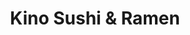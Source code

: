 ---
layout: place
title: "Kino Sushi & Ramen"
permalink: /california/los-angeles/kino-sushi-ramen.html
stateAbbr: CA
stateName: California
cityName: Los Angeles
seo:
  name: "Kino Sushi & Ramen"
  type: Restaurant
  links: http://www.kinosushihollywood.com/
description: "Kino Sushi & Ramen serves delicious sushi in Los Angeles, California. Try fresh Japanese dishes for a great dining experience. "
place_id: ChIJ_4YbcCO_woAR_-4U1EBfnmE
photos:
  - name: >-
      places/ChIJ_4YbcCO_woAR_-4U1EBfnmE/photos/AeeoHcK5vs7rQx6x9434pb22Ir-Y7hh5JuVIWP1aTQW3L00lWPw4JfBTEGvDYYAcWgRvZoQNbQ3V2yzMZ1az1NFb0jGXbiJptA9GgxAKN9-k7a3aDgDxQeRV9yJmxtFads8jbw4Ncwe6K4e1PQRpQaeuaN5ZtRjvKPwZnVJH1zwIfTeMevs0nvi45fIyYhLxezFRi3aIboCGYJ5PHtcbAQOs2V9nXjbj0Nm6d2sYRiDT1LCrrP0j87tffUwxnqylCcKcTH09oePTS_qn-JNREACbNYBELoqwxDSzRHcHp1sJH-ZDxGbV0Y_kTAllfgrFmdp79P2WiZsGRGb6dG9rkLPbW8ZY2H7NEoGZtSE3e5pUqArHAw7vgo5Q-2LfsvWNfaley8wBp7efWaGD3mLIqHqpdim0kqZZW0YCnaR4jgG3oLxxJQ
    widthPx: 4000
    heightPx: 3000
    authorAttributions:
      - displayName: Llorito Castanares Todd
        uri: https://maps.google.com/maps/contrib/113095074380654708224
        photoUri: >-
          https://lh3.googleusercontent.com/a-/ALV-UjUFHdjFW7ZvRAkA0Y-9bhjMzaiGpP7ehIwln_V6Q-VN_Fe-XJNgvA=s100-p-k-no-mo
    flagContentUri: >-
      https://www.google.com/local/imagery/report/?cb_client=maps_api_places.places_api&image_key=!1e10!2sCIHM0ogKEICAgIDj1OnYOg&hl=en-US
    googleMapsUri: >-
      https://www.google.com/maps/place//data=!3m4!1e2!3m2!1sCIHM0ogKEICAgIDj1OnYOg!2e10!4m2!3m1!1s0x80c2bf23701b86ff:0x619e5f40d414eeff
  - name: >-
      places/ChIJ_4YbcCO_woAR_-4U1EBfnmE/photos/AeeoHcJ6nvg1SrDBs0aX7PbgsrqX7bRVzhTVDtDz2WBOsjfpy5KcZSbGtA-HUIB4DckxTA8W25V1RQtUFqqqKnCY_S_yMZxG45FVvt3wHwb8P8K4Pstk_wNgoLuZUYNYhnHuWHUbh5zREQK8i9hZfSe9uZv4MFRxPxHUClSVR6b2kbn71ZeZ7JtzTFbYK-_E3Oq4nyeG_hvaYRk7AbcqJ1AA9YyQbipj4CO1vdkmx7RQNZnqEBKAEfE77KjsXCJiKe4KVzHKULKPoYt6QSjCFfdPymdc-Vgd7jNjS4DqpPu-6rC7Ww
    widthPx: 2851
    heightPx: 2685
    authorAttributions:
      - displayName: Kino Sushi & Ramen
        uri: https://maps.google.com/maps/contrib/108910996242405921122
        photoUri: >-
          https://lh3.googleusercontent.com/a-/ALV-UjXHF_33K4jpldaYiWqnTSjqPsWzGkpqB3GbArQ0aCPZV8RYyqE=s100-p-k-no-mo
    flagContentUri: >-
      https://www.google.com/local/imagery/report/?cb_client=maps_api_places.places_api&image_key=!1e10!2sAF1QipP90hrTgjcw6JOZXXsFmoE9HSs9QzPH0qoqdgzO&hl=en-US
    googleMapsUri: >-
      https://www.google.com/maps/place//data=!3m4!1e2!3m2!1sAF1QipP90hrTgjcw6JOZXXsFmoE9HSs9QzPH0qoqdgzO!2e10!4m2!3m1!1s0x80c2bf23701b86ff:0x619e5f40d414eeff
  - name: >-
      places/ChIJ_4YbcCO_woAR_-4U1EBfnmE/photos/AeeoHcLeJsk3IppT3QeyksK1p3xnzcBI1Uhy5TKCgUJKg8aJflRgzDRZr8oDy49zBP_7NHO4eItQY2jUW3Et9A8FJLB0VnkCnUvcSQ2C4trrhxAK5E7LW7SB8ga8TxN0Dr4t8CSEzv3fE03NgOSyq1FlZajGxRTwn5kHwfH8v0aZFE74KMIa3Je6sxSDliyju2u8jg98QuKfOuFJa6piTNR6Z_CMSYmUGA-9ZxpJSIrFvV_HPdjqyTp_T8TIyvTk4dYya8iRvUIZTGUjkYxKODV7b8vouINI5N44SgpdTohZAQg-g5pXkbWs19ID5Lx6Gyi7F-RkBLLrC-O4U5DOlTd8tdJSyC_cnYMu3b0fLJFUGi1HWZvQMftNcVoSNuC_0UVizNCBX2L5ip9djRN5Hjhkd293lAwMca_qOpcWRRxLQUo
    widthPx: 4032
    heightPx: 3024
    authorAttributions:
      - displayName: Frank Park
        uri: https://maps.google.com/maps/contrib/102237797841075354564
        photoUri: >-
          https://lh3.googleusercontent.com/a-/ALV-UjW3YlYuXK-3YAEGI3nuNGVQw2kewJ38xWoFjLwS0hF47Q4cviQs=s100-p-k-no-mo
    flagContentUri: >-
      https://www.google.com/local/imagery/report/?cb_client=maps_api_places.places_api&image_key=!1e10!2sCIHM0ogKEICAgIDn-YT1Tw&hl=en-US
    googleMapsUri: >-
      https://www.google.com/maps/place//data=!3m4!1e2!3m2!1sCIHM0ogKEICAgIDn-YT1Tw!2e10!4m2!3m1!1s0x80c2bf23701b86ff:0x619e5f40d414eeff
  - name: >-
      places/ChIJ_4YbcCO_woAR_-4U1EBfnmE/photos/AeeoHcJJ-qvkynqLf4ANE1_YbliqvWJ26LRiIRXeW-4Xj2C5drfOyz8vZY6x0U26p61_Bb-QcXXvz53swX6zJvES3Z7JuUAN6lA5Gog8AcSqZ_dL_h10Qjedq3CRuxUnMXwLck3wmMjGhBI9MqA63SNEZ9mQfwBlKGYMa8UUI-SZ0gO9S73gVmGL0aI2qH8lm0RkD7B_epGjW1rbbswsKEKPn2mxQiQw67EzUThuLK2eq_8ajobvBkbyBM7grW00XAxrPcLQSGvXBtdnFZ2ewFblHhI33whXozorawc1-hc55WTlMs_fVLhFenRe-64gtpZ-v4ccok9pPbAaRjeMDSrN-tsQvEB0NSLnF6kjSo9h366Ptj9fj20af5Mohdgi4Il2Fg9dGSKld_ENgmuJTlMErBvyoEaTHryT4g8KhJgHHiSAGg
    widthPx: 4032
    heightPx: 3024
    authorAttributions:
      - displayName: Frank Park
        uri: https://maps.google.com/maps/contrib/102237797841075354564
        photoUri: >-
          https://lh3.googleusercontent.com/a-/ALV-UjW3YlYuXK-3YAEGI3nuNGVQw2kewJ38xWoFjLwS0hF47Q4cviQs=s100-p-k-no-mo
    flagContentUri: >-
      https://www.google.com/local/imagery/report/?cb_client=maps_api_places.places_api&image_key=!1e10!2sCIHM0ogKEICAgIDn-YTCXA&hl=en-US
    googleMapsUri: >-
      https://www.google.com/maps/place//data=!3m4!1e2!3m2!1sCIHM0ogKEICAgIDn-YTCXA!2e10!4m2!3m1!1s0x80c2bf23701b86ff:0x619e5f40d414eeff
  - name: >-
      places/ChIJ_4YbcCO_woAR_-4U1EBfnmE/photos/AeeoHcLFHB3vRgtHLjnt30oWseneYwLMGSmGHN5fvk5CWhWPwEM037AkPjSdTTji8E2jtoxDWWEYFkI_nR3TYkWFII6sdRcsFFS5kgS6AAxoeoZUcEZplFFqBElLXzGThhMgm8gIx1MRK84oJrGUDmC1SdpnyEKyPjtV3yd8EpKIT9nSqWlM_QztPzuzYGlv5BCMz_DV8upUSTmFmzeI9aQyIjhcCGqDFk3kaiC4h3Byl8GZuYpZUNiQqAjy7YPa3Eje3fNO7B0V7Vk3aUbfTeEh-gBUc6LSj8jCM-gml3e4WkFzhnVJ6ukDAegZ0-RyxqJmhMHOVGFEl-DrDnYlmULlF0WxAisF9UY2vHCxrXKS3Lv5SUKhKfGtG_iy_L6tGcXUJN6pwcUL4nrreh7W1QQJzyHn_xUUItq6ZGrRyaAhT5YeNe2Q
    widthPx: 2268
    heightPx: 4032
    authorAttributions:
      - displayName: Die Hexe
        uri: https://maps.google.com/maps/contrib/101371934270939597431
        photoUri: >-
          https://lh3.googleusercontent.com/a/ACg8ocLJDr3N6ofl9vBumxWrKuAKaYxoM5bG4dC_EsrSPErGHPcorw=s100-p-k-no-mo
    flagContentUri: >-
      https://www.google.com/local/imagery/report/?cb_client=maps_api_places.places_api&image_key=!1e10!2sCIHM0ogKEICAgMCwvvXo-wE&hl=en-US
    googleMapsUri: >-
      https://www.google.com/maps/place//data=!3m4!1e2!3m2!1sCIHM0ogKEICAgMCwvvXo-wE!2e10!4m2!3m1!1s0x80c2bf23701b86ff:0x619e5f40d414eeff
  - name: >-
      places/ChIJ_4YbcCO_woAR_-4U1EBfnmE/photos/AeeoHcIYIRwOtRYATDdFjqD-d3CcmIQ0zPfZUmSG4ANigZfnlW2L94WOqkSAvVB2q4k3agcrkDt0GW2IJl99jJ6e1umpEDsc1_ABTZWa9LRxv9BmgXMDP_JSbDnn13L4j2jcRSOVYlB1GhteC3JRm57clS7MimnXVQVqh5kwwZe2eOgokZ5Yq8XawVGSiFfQUhzl2BBWkX4R7NyQmXE_NblAzRIAzALWmRI0zqmU9paPObCIIaW2G_UoqCvIYSlXXfkm8w2Ax1zFAAup4z8ZjEdJooM8L7h4jh6wMGm_LKvRtlcgr1OSIvqqYs42m4Wt_DUey3GExDTVLrMAV_MU5Wx9367uzLmGyCKnbxU4QBUYpJJ9zthOR5RZ0L0Mz9TpRh1Q09KmiRdruyeQ1xPBcUfmn6xr4T_T4KoSBN5UAgWIZD5ngQ0B
    widthPx: 3000
    heightPx: 4000
    authorAttributions:
      - displayName: Laurie Vordtriede
        uri: https://maps.google.com/maps/contrib/116351229388362849715
        photoUri: >-
          https://lh3.googleusercontent.com/a-/ALV-UjXBXCs1NJ-vpTJfO4QdcMvOX92q0uD20z4fXEvvl8_jSo6iMEVuEw=s100-p-k-no-mo
    flagContentUri: >-
      https://www.google.com/local/imagery/report/?cb_client=maps_api_places.places_api&image_key=!1e10!2sCIHM0ogKEICAgIDr6If6-wE&hl=en-US
    googleMapsUri: >-
      https://www.google.com/maps/place//data=!3m4!1e2!3m2!1sCIHM0ogKEICAgIDr6If6-wE!2e10!4m2!3m1!1s0x80c2bf23701b86ff:0x619e5f40d414eeff
  - name: >-
      places/ChIJ_4YbcCO_woAR_-4U1EBfnmE/photos/AeeoHcIP_11dv-f-QU1B2vmm3yXlF6I-sShOdOp5lfVcZVJ_xEcj8ru8Z3R029fVSIaEkQOPsLbJgoIO2lXNNa2rbOH4uY6VtYuwH_1Vpc5Ln7ZMdzeoRiAZT1ipdbTqrlunmH32WRBGpG5PsA5yf5TB16E_Hafk1RGuffct1yVQGunLMQTvqJOtYDbrVpQWQughONixVbiCBrdknggesYl0itCWjw8xylVwL_SeGoszdpgkDyGJQYaRQvy-zYjGuZeKDegldLWHNAP0BfPK-YcG-yQCuX2HiCljJWKAu0u1iU0ChySv2ZdERWW6UILv7QXYAICjcjfyM3rqlEOVd7d7TmGE4j_utI7NXWZp0Y25Ogn14OnbzQJsTgsgqQmYZXVlLA3Lq_CI4BJGaHB4r3k8hKM5lBGjMSy-sIcZvmcKgALdG6tu
    widthPx: 3600
    heightPx: 4800
    authorAttributions:
      - displayName: 재구언
        uri: https://maps.google.com/maps/contrib/112551682704861931091
        photoUri: >-
          https://lh3.googleusercontent.com/a-/ALV-UjUek1lwt3Spzcu8dNngJkgL4kJbW8VycfZloLZcQKtvy7hVq0IO=s100-p-k-no-mo
    flagContentUri: >-
      https://www.google.com/local/imagery/report/?cb_client=maps_api_places.places_api&image_key=!1e10!2sCIHM0ogKEICAgMCg0bWItgE&hl=en-US
    googleMapsUri: >-
      https://www.google.com/maps/place//data=!3m4!1e2!3m2!1sCIHM0ogKEICAgMCg0bWItgE!2e10!4m2!3m1!1s0x80c2bf23701b86ff:0x619e5f40d414eeff
  - name: >-
      places/ChIJ_4YbcCO_woAR_-4U1EBfnmE/photos/AeeoHcKzzbuER5dHp-4MVEXm7GWC2lT8ot75Gs-pirG323VLD2FuwMked425oEvebNuB_GoWksJN79idS3yD9OLbdIimV3fYiFtv3c7lZahlkgtNOYbKU0gNUcgr6t-8U7ZADSJfZDMMukxpLWIJlbycvc0vSaU77TIrW2nxvuuAzw0cRhTriwCsNWYSVJ3Xz73Aql0oWwzbf9Gwn7VLWSlfsIxCmPRTt4R3S9VcGCHSWHwFH3KYg4pzasVSWbZlNWwuD7UovA_FVeiwgfjXj_iGy_ZqM3UXUyskGMfDMeEmvj_nXDLfYkURoO5PoRGnK6tWGU0_swXjvTyzg0uLxrROTeZ2_0lpbiCDKx1AXtTsAnU9kIGAit7foieg3KDDMJZDxaOqddMrhxU-FcwYqph-fSvGIrwJ2ddnbPAyOn9Nr0QaVw
    widthPx: 4000
    heightPx: 3000
    authorAttributions:
      - displayName: Llorito Castanares Todd
        uri: https://maps.google.com/maps/contrib/113095074380654708224
        photoUri: >-
          https://lh3.googleusercontent.com/a-/ALV-UjUFHdjFW7ZvRAkA0Y-9bhjMzaiGpP7ehIwln_V6Q-VN_Fe-XJNgvA=s100-p-k-no-mo
    flagContentUri: >-
      https://www.google.com/local/imagery/report/?cb_client=maps_api_places.places_api&image_key=!1e10!2sCIHM0ogKEICAgIDj1OnYWg&hl=en-US
    googleMapsUri: >-
      https://www.google.com/maps/place//data=!3m4!1e2!3m2!1sCIHM0ogKEICAgIDj1OnYWg!2e10!4m2!3m1!1s0x80c2bf23701b86ff:0x619e5f40d414eeff
  - name: >-
      places/ChIJ_4YbcCO_woAR_-4U1EBfnmE/photos/AeeoHcIP2uWfHsTQaHZexEkZuYJ-2kBAnYhfebcr3F5lR2ufkYx2v2MyFkynxBydBbUlYm93BXhSL152Tdk41FYql_GeyGn0Wo4AE68vuB4pNqZdO4QepjJzh4Dpucw0XTuvUeyp_fmmX6BonDFvZFV_z3apdP86qY47oQPgfh3-CIGgamrA8sulaTG8vIUJ7dwMHfWAPnYUJVYI1P1dpJZUpGBVqO7RfN6z_8BhWR-qoCgYA9PZnFy1GIE88ix2fKJfLeCG7IuJ6XdmDeZNgXvlXBXGT_ee-H9gn4Ahck0IANPJbfSCKfSwQldeXLNLqf55OSgRIT7I7auHyRvwT-pPw4HY6zPYV3wFivNoipEggMLGMPjtQ4yze1-PwMWcHQO8q5o22vuxtvbgHoCgSMEdjZhVqiq7NfOzc8_RsyxrhgsWkg
    widthPx: 2996
    heightPx: 2996
    authorAttributions:
      - displayName: Michi Bergmann
        uri: https://maps.google.com/maps/contrib/113299610503818741220
        photoUri: >-
          https://lh3.googleusercontent.com/a/ACg8ocJwoGWmepdwQk2rqqTU1kZt_KA_rKGxrHO8LUbRYGB0DizAAA=s100-p-k-no-mo
    flagContentUri: >-
      https://www.google.com/local/imagery/report/?cb_client=maps_api_places.places_api&image_key=!1e10!2sCIHM0ogKEICAgIDLv-OWDw&hl=en-US
    googleMapsUri: >-
      https://www.google.com/maps/place//data=!3m4!1e2!3m2!1sCIHM0ogKEICAgIDLv-OWDw!2e10!4m2!3m1!1s0x80c2bf23701b86ff:0x619e5f40d414eeff
  - name: >-
      places/ChIJ_4YbcCO_woAR_-4U1EBfnmE/photos/AeeoHcJBd9bFhvf2L0Ghh8Cu5GpgshTZRVC4U9s2N9Du7GcYkuhwYdZFd4psSGyafgnXF0FlH8_2w08GvRYPIsWPC7GD8x5jlkM9SRzNk6luWzYD4ALAlVXBsfk3SwNrlRfh1BIcgZo0L3Cahg0PBfdgorvCHSJoTQXEvn8_NrgyJz2eu95oWSGPrX8CzNhFeypHhQpFk5vD1N6C-apngQi2WWh6OKrvXXltimINHWWn34UXdoRw_jykGE2BbdG9MwcO4fgkVNPHXxGG_PV1YtuXRH6vJsJcKOmZol4l7qHKrrnlMDjaAqZAe-aldeiijUI6lYp1UlJ6qGDY_cpMTxi63ByA_YtgVBBfWaETdXdS9NdEOAJioC7TBYDUcicZ_K5T0ADy5sFUCLdYBstUG5XUofAkREQYjSo_v-s3iJG21apluA
    widthPx: 3000
    heightPx: 4000
    authorAttributions:
      - displayName: Jonah Lopez
        uri: https://maps.google.com/maps/contrib/111756019695767858487
        photoUri: >-
          https://lh3.googleusercontent.com/a-/ALV-UjXJXuudAX9qnYMFq56lYZoQC41WPmVsjfKPDU59--7i01g46n_1Yw=s100-p-k-no-mo
    flagContentUri: >-
      https://www.google.com/local/imagery/report/?cb_client=maps_api_places.places_api&image_key=!1e10!2sCIHM0ogKEICAgICtqpnBFw&hl=en-US
    googleMapsUri: >-
      https://www.google.com/maps/place//data=!3m4!1e2!3m2!1sCIHM0ogKEICAgICtqpnBFw!2e10!4m2!3m1!1s0x80c2bf23701b86ff:0x619e5f40d414eeff
address: 6721 Hollywood Blvd, Los Angeles, CA 90028, USA
street: 6721 Hollywood Blvd
city: Los Angeles
state: CA
zip: '90028'
country: USA
neighborhood: Central LA
latitude: '34.101761'
longitude: '-118.336661'
accessibility_options:
  wheelchairAccessibleParking: true
  wheelchairAccessibleEntrance: true
  wheelchairAccessibleRestroom: true
  wheelchairAccessibleSeating: true
business_status: OPERATIONAL
name: Kino Sushi & Ramen
google_maps_links:
  directionsUri: >-
    https://www.google.com/maps/dir//''/data=!4m7!4m6!1m1!4e2!1m2!1m1!1s0x80c2bf23701b86ff:0x619e5f40d414eeff!3e0
  placeUri: https://maps.google.com/?cid=7034164400039980799
  writeAReviewUri: >-
    https://www.google.com/maps/place//data=!4m3!3m2!1s0x80c2bf23701b86ff:0x619e5f40d414eeff!12e1
  reviewsUri: >-
    https://www.google.com/maps/place//data=!4m4!3m3!1s0x80c2bf23701b86ff:0x619e5f40d414eeff!9m1!1b1
  photosUri: >-
    https://www.google.com/maps/place//data=!4m3!3m2!1s0x80c2bf23701b86ff:0x619e5f40d414eeff!10e5
primary_type: Japanese Restaurant
opening_hours:
  regular: null
  current: null
secondary_opening_hours:
  regular:
    weekdayDescriptions: null
    type: null
  current:
    weekdayDescriptions: null
    type: null
phone: (323) 465-4567
price_level: PRICE_LEVEL_MODERATE
price_range: $20 &ndash; $30
rating: '4.3'
rating_count: 669
website: http://www.kinosushihollywood.com/
reviews: null
parking_options: null
payment_options: null
allow_dogs: null
curbside_pickup: null
delivery: null
dine_in: null
good_for_children: null
good_for_groups: null
good_for_sports: null
live_music: null
menu_for_children: null
outdoor_seating: null
reservable: null
restroom: null
serves_beer: null
serves_breakfast: null
serves_brunch: null
serves_cocktails: null
serves_coffee: null
serves_dinner: null
serves_dessert: null
serves_lunch: null
serves_vegetarian_food: null
serves_wine: null
takeout: null
summary: null

---